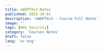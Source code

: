 ```yaml
---
title: eWAPTXv3-Notes
published: 2025-10-01
description: 'eWAPTXv3 - Course Full Notes'
image: ''
tags: [Web Security]
category: 'Courses Notes'
draft: false 
lang: 'ar-eng'
---
```

